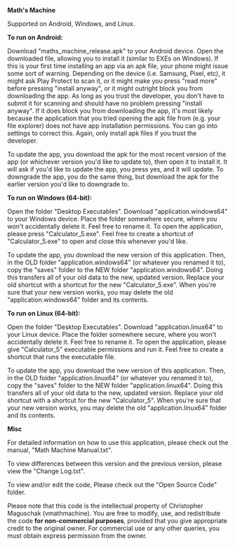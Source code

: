 ****Math's Machine****

Supported on Android, Windows, and Linux.

**To run on Android:**

Download "maths_machine_release.apk" to your Android device. Open the downloaded file, allowing you to install it (similar to EXEs on Windows).
If this is your first time installing an app via an apk file, your phone might issue some sort of warning. Depending on the device (i.e. Samsung, Pixel, etc), it might ask Play Protect to
scan it, or it might make you press "read more" before pressing "install anyway", or it might outright block you from downloading the app. As long as you trust the developer, you don't have
to submit it for scanning and should have no problem pressing "install anyway". If it does block you from downloading the app, it's most likely because the application that you tried opening
the apk file from (e.g. your file explorer) does not have app installation permissions. You can go into settings to correct this. Again, only install apk files if you trust the developer.

To update the app, you download the apk for the most recent version of the app (or whichever version you'd like to update to), then open it to install it. It will ask if you'd like to update the
app, you press yes, and it will update. To downgrade the app, you do the same thing, but download the apk for the earlier version you'd like to downgrade to.


**To run on Windows (64-bit):**

Open the folder "Desktop Executables". Download "application.windows64" to your Windows device. Place the folder somewhere secure, where you won't accidentally delete it. Feel free to rename
it. To open the application, please press "Calculator_5.exe". Feel free to create a shortcut of "Calculator_5.exe" to open and close this whenever you'd like.

To update the app, you download the new version of this application. Then, in the OLD folder "application.windows64" (or whatever you renamed it to), copy the "saves" folder to the NEW folder
"application.windows64". Doing this transfers all of your old data to the new, updated version. Replace your old shortcut with a shortcut for the new "Calculator_5.exe". When you're sure that
your new version works, you may delete the old "application.windows64" folder and its contents.


**To run on Linux (64-bit):**

Open the folder "Desktop Executables". Download "application.linux64" to your Linux device. Place the folder somewhere secure, where you won't accidentally delete it. Feel free to rename it.
To open the application, please give "Calculator_5" executable permissions and run it. Feel free to create a shortcut that runs the executable file.

To update the app, you download the new version of this application. Then, in the OLD folder "application.linux64" (or whatever you renamed it to), copy the "saves" folder to the NEW folder
"application.linux64". Doing this transfers all of your old data to the new, updated version. Replace your old shortcut with a shortcut for the new "Calculator_5". When you're sure that your
new version works, you may delete the old "application.linux64" folder and its contents.



**Misc**

For detailed information on how to use this application, please check out the manual, "Math Machine Manual.txt".

To view differences between this version and the previous version, please view the "Change Log.txt".

To view and/or edit the code, Please check out the "Open Source Code" folder.

Please note that this code is the intellectual property of Christopher Maguschak (vmathmachine). You are free to modify, use, and redistribute the code **for non-commercial purposes**,
provided that you give appropriate credit to the original owner. For commercial use or any other queries, you must obtain express permission from the owner.
